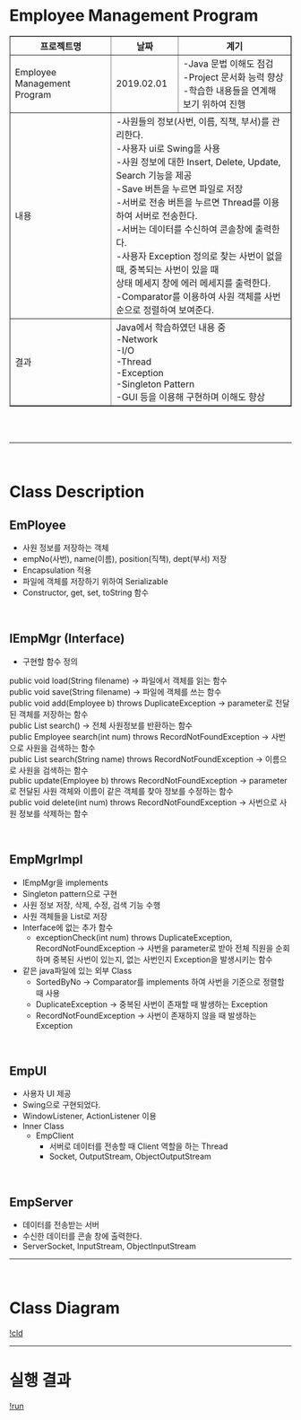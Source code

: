 # Employee Management Program

<table border="1">
<thead>
<th>프로젝트명</th>
<th>날짜</th>
<th>계기</th>
</thead>
<tbody>
<tr>
<td>Employee Management Program</td>
<td>2019.02.01</td>
<td>-Java 문법 이해도 점검<br>-Project 문서화 능력 향상<br>
-학습한 내용들을 연계해 보기 위하여 진행</td>
</tr>
<tr>
<td>내용</td>
<td colspan=2>
-사원들의 정보(사번, 이름, 직책, 부서)를 관리한다.<br>
-사용자 ui로 Swing을 사용<br>
-사원 정보에 대한 Insert, Delete, Update, Search 기능을 제공<br>
-Save 버튼을 누르면 파일로 저장<br>
-서버로 전송 버튼을 누르면 Thread를 이용하여 서버로 전송한다.<br>
-서버는 데이터를 수신하여 콘솔창에 출력한다.<br>
-사용자 Exception 정의로 찾는 사번이 없을 때, 중복되는 사번이 있을 때<br>
상태 메세지 창에 에러 메세지를 출력한다.<br>
-Comparator를 이용하여 사원 객체를 사번 순으로 정렬하여 보여준다.
</td>
</tr>
<tr>
<td>결과</td>
<td colspan=2>
Java에서 학습하였던 내용 중<br>
-Network<br>
-I/O<br>
-Thread<br>
-Exception<br>
-Singleton Pattern<br>
-GUI 등을 이용해 구현하며 이해도 향상
</td>
</tbody>
</table>
<br>
<br>

---
<br>

# Class Description

## EmPloyee
* 사원 정보를 저장하는 객체
* empNo(사번), name(이름), position(직책), dept(부서) 저장
* Encapsulation 적용
* 파일에 객체를 저장하기 위하여 Serializable
* Constructor, get, set, toString 함수

<br>

## IEmpMgr (Interface)
* 구현할 함수 정의<br>

public void load(String filename) -> 파일에서 객체를 읽는 함수<br>
public void save(String filename) -> 파일에 객체를 쓰는 함수<br>
public void add(Employee b) throws DuplicateException
-> parameter로 전달된 객체를 저장하는 함수<br>
public List<Employee> search() -> 전체 사원정보를 반환하는 함수<br>
public Employee search(int num) throws RecordNotFoundException
-> 사번으로 사원을 검색하는 함수<br>
public List<Employee> search(String name) throws RecordNotFoundException -> 이름으로 사원을 검색하는 함수<br>
public update(Employee b) throws RecordNotFoundException ->
parameter로 전달된 사원 객체와 이름이 같은 객체를 찾아 정보를 수정하는 함수<br>
public void delete(int num) throws RecordNotFoundException ->
사번으로 사원 정보를 삭제하는 함수<br>

<br>

## EmpMgrImpl
* IEmpMgr을 implements
* Singleton pattern으로 구현
* 사원 정보 저장, 삭제, 수정, 검색 기능 수행
* 사원 객체들을 List로 저장
* Interface에 없는 추가 함수
    * exceptionCheck(int num) throws DuplicateException, RecordNotFoundException -> 사번을 parameter로 받아 전체 직원을 순회하며 중복된 사번이 있는지, 없는 사번인지 Exception을 발생시키는 함수
* 같은 java파일에 있는 외부 Class
    * SortedByNo -> Comparator를 implements 하여 사번을 기준으로 정렬할 때 사용
    * DuplicateException -> 중복된 사번이 존재할 때 발생하는 Exception
    * RecordNotFoundException -> 사번이 존재하지 않을 때 발생하는 Exception

<br>

## EmpUI
* 사용자 UI 제공
* Swing으로 구현되었다.
* WindowListener, ActionListener 이용
* Inner Class
    * EmpClient
        * 서버로 데이터를 전송할 때 Client 역할을 하는 Thread
        * Socket, OutputStream, ObjectOutputStream

<br>

## EmpServer
* 데이터를 전송받는 서버
* 수신한 데이터를 콘솔 창에 출력한다.
* ServerSocket, InputStream, ObjectInputStream

---
<br>

# Class Diagram

[!cld](img/EmpMgr.PNG)


---
# 실행 결과

[!run](img/EmpMgrRun.PNG)